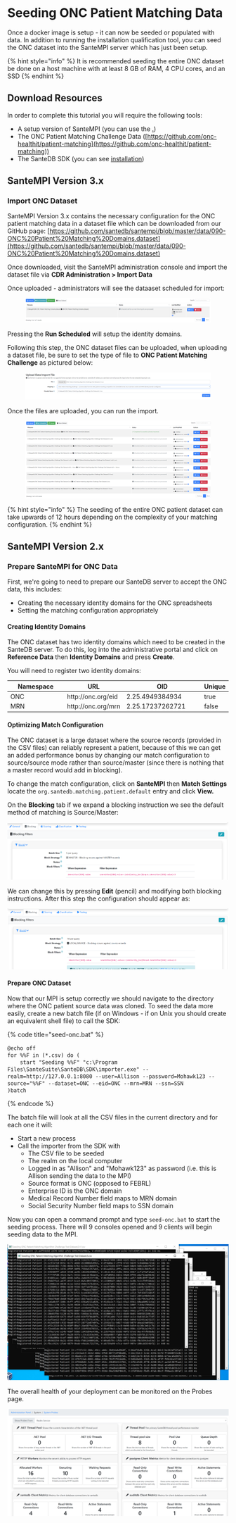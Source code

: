 # Seeding ONC Patient Matching Data

Once a docker image is setup - it can now be seeded or populated with data. In addition to running the installation qualification tool, you can seed the ONC dataset into the SanteMPI server which has just been setup.&#x20;

{% hint style="info" %}
It is recommended seeding the entire ONC dataset be done on a host machine with at least 8 GB of RAM, 4 CPU cores, and an SSD
{% endhint %}

## Download Resources

In order to complete this tutorial you will require the following tools:

* A setup version of SanteMPI (you can use the [.](./ "mention"))
* The ONC Patient Matching Challenge Data ([https://github.com/onc-healthit/patient-matching](https://github.com/onc-healthit/patient-matching))
* The SanteDB SDK (you can see [installation](../installation/ "mention"))

## SanteMPI Version 3.x

### Import ONC Dataset

SanteMPI Version 3.x contains the necessary configuration for the ONC patient matching data in a dataset file which can be downloaded from our GitHub page: [https://github.com/santedb/santempi/blob/master/data/090-ONC%20Patient%20Matching%20Domains.dataset](https://github.com/santedb/santempi/blob/master/data/090-ONC%20Patient%20Matching%20Domains.dataset)

Once downloaded, visit the SanteMPI administration console and import the dataset file via **CDR Administration > Import Data**

Once uploaded - administrators will see the dataaset scheduled for import:

<figure><img src="../../.gitbook/assets/image.png" alt=""><figcaption></figcaption></figure>

Pressing the **Run Scheduled** will setup the identity domains.

Following this step, the ONC dataset files can be uploaded, when uploading a dataset file, be sure to set the type of file to **ONC Patient Matching Challenge** as pictured below:

<figure><img src="../../.gitbook/assets/image (1).png" alt=""><figcaption></figcaption></figure>

Once the files are uploaded, you can run the import.

<figure><img src="../../.gitbook/assets/image (2).png" alt=""><figcaption></figcaption></figure>

{% hint style="info" %}
The seeding of the entire ONC patient dataset can take upwards of 12 hours depending on the complexity of your matching configuration.
{% endhint %}

## SanteMPI Version 2.x

### Prepare SanteMPI for ONC Data

First, we're going to need to prepare our SanteDB server to accept the ONC data, this includes:

* Creating the necessary identity domains for the ONC spreadsheets
* Setting the matching configuration appropriately&#x20;

#### Creating Identity Domains

The ONC dataset has two identity domains which need to be created in the SanteDB server. To do this, log into the administrative portal and click on **Reference Data** then **Identity Domains** and press **Create**.

You will need to register two identity domains:

<table><thead><tr><th width="150">Namespace</th><th>URL</th><th width="193">OID</th><th>Unique</th></tr></thead><tbody><tr><td>ONC </td><td>http://onc.org/eid</td><td>2.25.4949384934</td><td>true</td></tr><tr><td>MRN</td><td>http://onc.org/mrn</td><td>2.25.17237262721</td><td>false</td></tr></tbody></table>

#### Optimizing Match Configuration

The ONC dataset is a large dataset where the source records (provided in the CSV files) can reliably represent a patient, because of this we can get an added performance bonus by changing our match configuration to source/source mode rather than source/master (since there is nothing that a master record would add in blocking).

To change the match configuration, click on **SanteMPI** then **Match Settings** locate the `org.santedb.matching.patient.default` entry and click **View.**

On the **Blocking** tab if we expand a blocking instruction we see the default method of matching is Source/Master:

![](<../../.gitbook/assets/image (432) (1) (1) (1) (1).png>)

We can change this by pressing **Edit** (pencil) and modifying both blocking instructions. After this step the configuration should appear as:

![](<../../.gitbook/assets/image (449) (1) (1) (1).png>)

#### Prepare ONC Dataset

Now that our MPI is setup correctly we should navigate to the directory where the ONC patient source data was cloned. To seed the data more easily, create a new batch file (if on Windows - if on Unix you should create an equivalent shell file) to call the SDK:

{% code title="seed-onc.bat" %}
```batch
@echo off
for %%F in (*.csv) do (
	start "Seeding %%F" "c:\Program Files\SanteSuite\SanteDB\SDK\importer.exe" --realm=http://127.0.0.1:8080 --user=Allison --password=Mohawk123 --source="%%F" --dataset=ONC --eid=ONC --mrn=MRN --ssn=SSN
)batch
```
{% endcode %}

The batch file will look at all the CSV files in the current directory and for each one it will:

* Start a new process
* Call the importer from the SDK with
  * The CSV file to be seeded
  * The realm on the local computer
  * Logged in as "Allison" and "Mohawk123" as password (i.e. this is Allison sending the data to the MPI)
  * Source format is ONC (opposed to FEBRL)
  * Enterprise ID is the ONC domain
  * Medical Record Number field maps to MRN domain
  * Social Security Number field maps to SSN domain

Now you can open a command prompt and type `seed-onc.bat` to start the seeding process. There will 9 consoles opened and 9 clients will begin seeding data to the MPI.

![](<../../.gitbook/assets/image (443) (1) (1).png>)

The overall health of your deployment can be monitored on the Probes page.

![](<../../.gitbook/assets/image (437) (1) (1) (1).png>)
